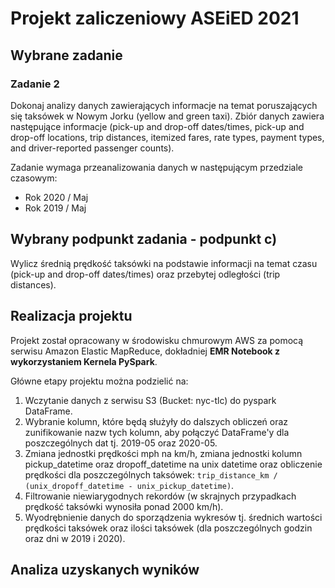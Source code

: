 # Projekt zaliczeniowy **ASEiED** 2021
## Wybrane zadanie 
### Zadanie 2
Dokonaj analizy danych zawierających informacje na temat poruszających się taksówek w Nowym Jorku (yellow and green taxi). Zbiór danych zawiera następujące informacje (pick-up and drop-off dates/times, pick-up and drop-off locations, trip distances, itemized fares, rate types, payment types, and driver-reported passenger counts).

Zadanie wymaga przeanalizowania danych w następującym przedziale czasowym:
-   Rok 2020 / Maj 
-   Rok 2019 / Maj

## Wybrany podpunkt zadania - podpunkt c)
Wylicz średnią prędkość taksówki na podstawie informacji na temat czasu (pick-up and drop-off dates/times) oraz przebytej odległości (trip distances).

## Realizacja projektu
Projekt został opracowany w środowisku chmurowym AWS za pomocą serwisu Amazon Elastic MapReduce, dokładniej **EMR Notebook z wykorzystaniem Kernela PySpark**.

Główne etapy projektu można podzielić na:

 1. Wczytanie danych z serwisu S3 (Bucket: nyc-tlc) do pyspark DataFrame.
 2. Wybranie kolumn, które będą służyły do dalszych obliczeń oraz zunifikowanie nazw tych kolumn, aby połączyć DataFrame'y dla poszczególnych dat tj. 2019-05 oraz 2020-05.
 3. Zmiana jednostki prędkości mph na km/h, zmiana jednostki kolumn pickup_datetime oraz dropoff_datetime na unix datetime oraz obliczenie prędkości dla poszczególnych taksówek:
`trip_distance_km / (unix_dropoff_datetime - unix_pickup_datetime)`.
4. Filtrowanie niewiarygodnych rekordów (w skrajnych przypadkach prędkość taksówki wynosiła ponad 2000 km/h).
5. Wyodrębnienie danych do sporządzenia wykresów tj. średnich wartości prędkości taksówek oraz ilości taksówek (dla poszczególnych godzin oraz dni w 2019 i 2020).

## Analiza uzyskanych wyników